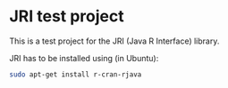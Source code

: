# JRI test project #

This is a test project for the JRI (Java R Interface) library.

JRI has to be installed using (in Ubuntu):

```bash
sudo apt-get install r-cran-rjava
```


